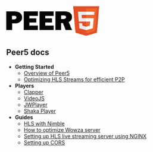 <img class="logo" src="./images/logo.png" />

## Peer5 docs

- **Getting Started**
    - [Overview of Peer5](overview)
    - [Optimizing HLS Streams for efficient P2P](https://docs.peer5.com/overview/#recommendations)
- **Players**
    - [Clapper](players/clappr/)
    - [VideoJS](players/videojs/)
    - [JWPlayer](players/jwplayer-7/)
    - [Shaka Player](players/shaka-player/)
- **Guides**
    - [HLS with Nimble](guides/hls-with-nimble/)
    - [How to optimize Wowza server](guides/how-to-optimize-wowza-server/)
    - [Setting up HLS live streaming server using NGINX](guides/setting-up-hls-live-streaming-server-using-nginx/)
    - [Setting up CORS](guides/cors/)
